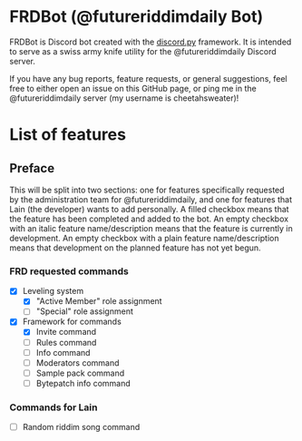 # FRDBot (@futureriddimdaily Bot)
FRDBot is Discord bot created with the [discord.py](https://discordpy.readthedocs.io/en/stable/) framework. It is intended to serve as a swiss army knife utility for the @futureriddimdaily Discord server.

If you have any bug reports, feature requests, or general suggestions, feel free to either open an issue on this GitHub page, or ping me in the @futureriddimdaily server (my username is cheetahsweater)!

# List of features
## Preface
This will be split into two sections: one for features specifically requested by the administration team for @futureriddimdaily, and one for features that Lain (the developer) wants to add personally. A filled checkbox means that the feature has been completed and added to the bot. An empty checkbox with an italic feature name/description means that the feature is currently in development. An empty checkbox with a plain feature name/description means that development on the planned feature has not yet begun.

### FRD requested commands
- [x]  Leveling system
    - [x]  "Active Member" role assignment
    - [ ]  "Special" role assignment
- [x]  Framework for commands
    - [x]  Invite command
    - [ ]  Rules command
    - [ ]  Info command
    - [ ]  Moderators command
    - [ ]  Sample pack command
    - [ ]  Bytepatch info command

### Commands for Lain
- [ ]  Random riddim song command
